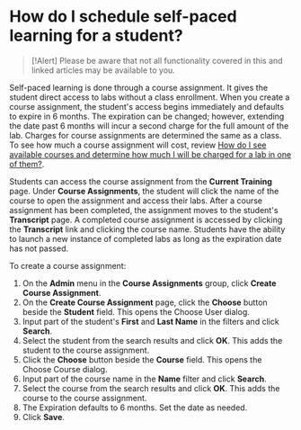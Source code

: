 # How do I schedule self-paced learning for a student?

> [!Alert] Please be aware that not all functionality covered in this and linked articles may be available to you.

Self-paced learning is done through a course assignment. It gives the student direct access to labs without a class enrollment. When you create a course assignment, the student's access begins immediately and defaults to expire in 6 months. The expiration can be changed; however, extending the date past 6 months will incur a second charge for the full amount of the lab. Charges for course assignments are determined the same as a class. To see how much a course assignment will cost, review [How do I see available courses and determine how much I will be charged for a lab in one of them?](../courses-and-activities/see-available-courses-and-determine-cost-for-lab-in-one.md).

Students can access the course assignment from the **Current Training** page. Under **Course Assignments**, the student will click the name of the course to open the assignment and access their labs. After a course assignment has been completed, the assignment moves to the student's **Transcript** page. A completed course assignment is accessed by clicking the **Transcript** link and clicking the course name. Students have the ability to launch a new instance of completed labs as long as the expiration date has not passed.

To create a course assignment:
1. On the **Admin** menu in the **Course Assignments** group, click **Create Course Assignment**. 
1. On the **Create Course Assignment** page, click the **Choose** button beside the **Student** field. This opens the Choose User dialog. 
1. Input part of the student's **First** and **Last Name** in the filters and click **Search**. 
1. Select the student from the search results and click **OK**. This adds the student to the course assignment. 
1. Click the **Choose** button beside the **Course** field. This opens the Choose Course dialog. 
1. Input part of the course name in the **Name** filter and click **Search**. 
1. Select the course from the search results and click **OK**. This adds the course to the course assignment. 
1. The Expiration defaults to 6 months. Set the date as needed.
1. Click **Save**.
